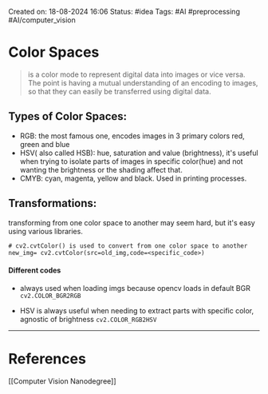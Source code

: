 Created on: 18-08-2024 16:06
Status: #idea
Tags: #AI #preprocessing #AI/computer_vision 
# Color Spaces
> is a color mode to represent digital data into images or vice versa. The point is having a mutual understanding of an encoding to images, so that they can easily be transferred using digital data.

## Types of Color Spaces:
- RGB: the most famous one, encodes images in 3 primary colors red, green and blue
- HSV( also called HSB): hue, saturation and value (brightness), it's useful when trying to isolate parts of images in specific color(hue) and not wanting the brightness or the shading affect that.
- CMYB: cyan, magenta, yellow and black. Used in printing processes.

## Transformations:
transforming from one color space to another may seem hard, but it's easy using various libraries.
```
# cv2.cvtColor() is used to convert from one color space to another
new_img= cv2.cvtColor(src=old_img,code=<specific_code>)
```
#### Different codes
 - always used when loading imgs because opencv loads in default BGR
	`cv2.COLOR_BGR2RGB` 

- HSV is always useful when needing to extract parts with specific color, agnostic of brightness
	`cv2.COLOR_RGB2HSV`




-----------------
# References
[[Computer Vision Nanodegree]]